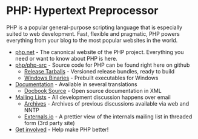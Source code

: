 # PHP: Hypertext Preprocessor

PHP is a popular general-purpose scripting language that is especially suited to web development. Fast, flexible and pragmatic, PHP powers everything from your blog to the most popular websites in the world.

* [php.net](https://www.php.net) - The canonical website of the PHP project.  Everything you need or want to know about PHP is here.
* [php/php-src](https://github.com/php/php-src) - Source code for PHP can be found right here on github
  * [Release Tarballs](https://www.php.net/downloads.php?source=Y) - Versioned release bundles, ready to build
  * [Windows Binaries](https://www.php.net/downloads.php?os=windows&osvariant=windows-downloads) - Prebuilt executables for Windows
* [Documentation](https://www.php.net/manual) - Available in several translations
  * [Docbook Source](https://github.com/php/doc-en) - Open source documentation in XML
* [Mailing Lists](https://www.php.net/mailing-lists.php) - All development discussion happens over email
  * [Archives](https://news-web.php.net) - Archives of previous discussions available via web and NNTP
  * [Externals.io](https://externals.io) - A prettier view of the internals mailing list in threaded form (3rd party site)
* [Get involved](https://www.php.net/get-involved) - Help make PHP better!
